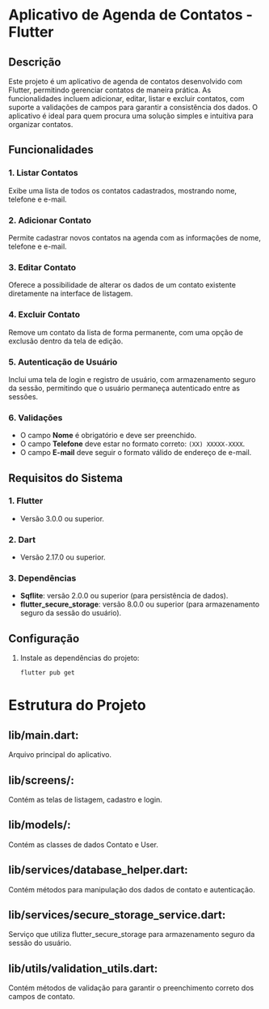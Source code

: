 # Aplicativo de Agenda de Contatos - Flutter

## Descrição
Este projeto é um aplicativo de agenda de contatos desenvolvido com Flutter, permitindo gerenciar contatos de maneira prática. As funcionalidades incluem adicionar, editar, listar e excluir contatos, com suporte a validações de campos para garantir a consistência dos dados. O aplicativo é ideal para quem procura uma solução simples e intuitiva para organizar contatos.

## Funcionalidades

### 1. Listar Contatos
Exibe uma lista de todos os contatos cadastrados, mostrando nome, telefone e e-mail.

### 2. Adicionar Contato
Permite cadastrar novos contatos na agenda com as informações de nome, telefone e e-mail.

### 3. Editar Contato
Oferece a possibilidade de alterar os dados de um contato existente diretamente na interface de listagem.

### 4. Excluir Contato
Remove um contato da lista de forma permanente, com uma opção de exclusão dentro da tela de edição.

### 5. Autenticação de Usuário
Inclui uma tela de login e registro de usuário, com armazenamento seguro da sessão, permitindo que o usuário permaneça autenticado entre as sessões.

### 6. Validações
- O campo **Nome** é obrigatório e deve ser preenchido.
- O campo **Telefone** deve estar no formato correto: `(XX) XXXXX-XXXX`.
- O campo **E-mail** deve seguir o formato válido de endereço de e-mail.

## Requisitos do Sistema

### 1. Flutter
- Versão 3.0.0 ou superior.

### 2. Dart
- Versão 2.17.0 ou superior.

### 3. Dependências
- **Sqflite**: versão 2.0.0 ou superior (para persistência de dados).
- **flutter_secure_storage**: versão 8.0.0 ou superior (para armazenamento seguro da sessão do usuário).

## Configuração

1. Instale as dependências do projeto:
   ```bash
   flutter pub get
# Estrutura do Projeto
## lib/main.dart:
Arquivo principal do aplicativo.
## lib/screens/:
Contém as telas de listagem, cadastro e login.
## lib/models/: 
Contém as classes de dados Contato e User.
## lib/services/database_helper.dart: 
Contém métodos para manipulação dos dados de contato e autenticação.
## lib/services/secure_storage_service.dart: 
Serviço que utiliza flutter_secure_storage para armazenamento seguro da sessão do usuário.
## lib/utils/validation_utils.dart:
Contém métodos de validação para garantir o preenchimento correto dos campos de contato.
